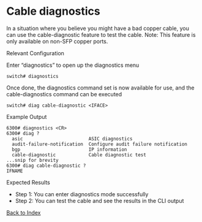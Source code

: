# Cable diagnostics 

In a situation where you believe you might have a bad copper cable, you can use the cable-diagnostic feature to test the cable. Note: This feature is only available on non-SFP copper ports. 

Relevant Configuration 

Enter “diagnostics” to open up the diagnostics menu 

```
switch# diagnostics
```

Once done, the diagnostics command set is now available for use, and the cable-diagnostics command can be executed 

```
switch# diag cable-diagnostic <IFACE>
```

Example Output 

```
6300# diagnostics <CR>
6300# diag ?
  asic                        ASIC diagnostics
  audit-failure-notification  Configure audit failure notification
  bgp                         IP information
  cable-diagnostic            Cable diagnostic test
...snip for brevity
6300# diag cable-diagnostic ?
IFNAME  
```

Expected Results 

* Step 1: You can enter diagnostics mode successfully
* Step 2: You can test the cable and see the results in the CLI output 

[Back to Index](./index.md)
